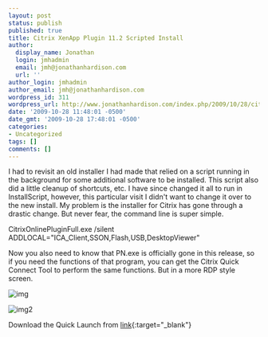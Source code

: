 ```yaml
---
layout: post
status: publish
published: true
title: Citrix XenApp Plugin 11.2 Scripted Install
author:
  display_name: Jonathan
  login: jmhadmin
  email: jmh@jonathanhardison.com
  url: ''
author_login: jmhadmin
author_email: jmh@jonathanhardison.com
wordpress_id: 311
wordpress_url: http://www.jonathanhardison.com/index.php/2009/10/28/citrix-xenapp-plugin-11-2-scripted-install/
date: '2009-10-28 11:48:01 -0500'
date_gmt: '2009-10-28 17:48:01 -0500'
categories:
- Uncategorized
tags: []
comments: []
---
```

I had to revisit an old installer I had made that relied on a script running in the background for some additional software to be installed. This script also did a little cleanup of shortcuts, etc. I have since changed it all to run in InstallScript, however, this particular visit I didn't want to change it over to the new install. My problem is the installer for Citrix has gone through a drastic change. But never fear, the command line is super simple.

CitrixOnlinePluginFull.exe /silent ADDLOCAL="ICA_Client,SSON,Flash,USB,DesktopViewer"

Now you also need to know that PN.exe is officially gone in this release, so if you need the functions of that program, you can get the Citrix Quick Connect Tool to perform the same functions. But in a more RDP style screen.

![img]({{site.base}}/imagecontent/2009/10/Capture8.png)

![img2]({{site.base}}/imagecontent/2009/10/Capture9.png)

Download the Quick Launch from [link](http://support.citrix.com/article/CTX122536){:target="_blank"}
